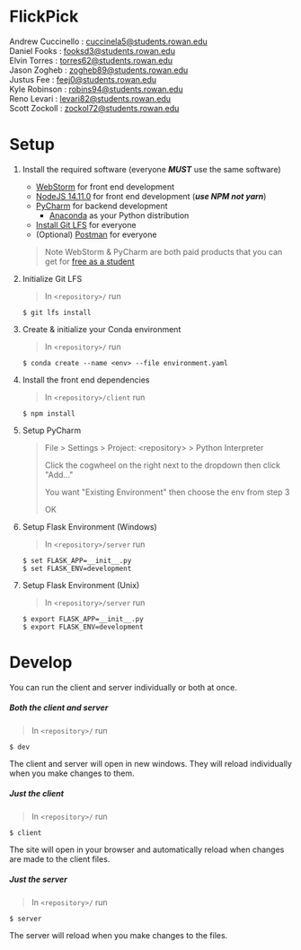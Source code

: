 # FlickPick

Andrew Cuccinello : cuccinela5@students.rowan.edu \
Daniel Fooks : fooksd3@students.rowan.edu \
Elvin Torres : torres62@students.rowan.edu \
Jason Zogheb : zogheb89@students.rowan.edu \
Justus Fee : feej0@students.rowan.edu \
Kyle Robinson : robins94@students.rowan.edu \
Reno Levari : levari82@students.rowan.edu \
Scott Zockoll : zockol72@students.rowan.edu

# Setup

1. Install the required software (everyone **_MUST_** use the same software)

   - [WebStorm](https://www.jetbrains.com/webstorm/) for front end development
   - [NodeJS 14.11.0](https://nodejs.org/en/) for front end development (**_use NPM not yarn_**)
   - [PyCharm](https://www.jetbrains.com/pycharm/) for backend development
     - [Anaconda](https://www.anaconda.com/) as your Python distribution
   - [Install Git LFS](https://git-lfs.github.com/) for everyone
   - (Optional) [Postman](https://www.postman.com/) for everyone

   > Note WebStorm & PyCharm are both paid products that you can get for [free as a student](https://www.jetbrains.com/community/education/#students)

2. Initialize Git LFS

   > In `<repository>/` run

   ```shell script
   $ git lfs install
   ```

3. Create & initialize your Conda environment

   > In `<repository>/` run

   ```shell script
   $ conda create --name <env> --file environment.yaml
   ```

4. Install the front end dependencies
   > In `<repository>/client` run
   ```shell script
   $ npm install
   ```
5. Setup PyCharm

   > File > Settings > Project: \<repository\> > Python Interpreter
   >
   > Click the cogwheel on the right next to the dropdown then click "Add..."
   >
   > You want "Existing Environment" then choose the env from step 3
   >
   > OK

6. Setup Flask Environment (Windows)

   > In `<repository>/server` run

   ```shell script
   $ set FLASK_APP=__init__.py
   $ set FLASK_ENV=development
   ```

7. Setup Flask Environment (Unix)

   > In `<repository>/server` run

   ```shell script
   $ export FLASK_APP=__init__.py
   $ export FLASK_ENV=development
   ```

# Develop

You can run the client and server individually or both at once.

##### Both the client and server

> In `<repository>/` run

```shell script
$ dev
```

The client and server will open in new windows. They will reload individually when you make changes to them.

##### Just the client

> In `<repository>/` run

```shell script
$ client
```

The site will open in your browser and automatically reload when changes are made to the client files.

##### Just the server

> In `<repository>/` run

```shell script
$ server
```

The server will reload when you make changes to the files.
